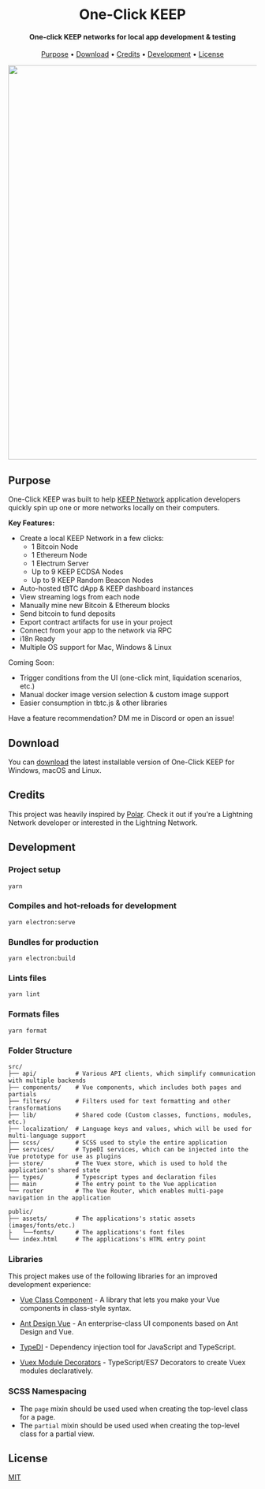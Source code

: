 <h1 align="center">
  One-Click KEEP
  <br>
</h1>

<h4 align="center">One-click KEEP networks for local app development & testing</h4>

<p align="center">
  <a href="#purpose">Purpose</a> •
  <a href="#download">Download</a> •
  <a href="#credits">Credits</a> •
  <a href="#development">Development</a> •
  <a href="#license">License</a>
</p>

<p align="center">
  <img width="800px" src="https://user-images.githubusercontent.com/20102664/94516832-f2f0bf80-01e3-11eb-9f9c-0db037a9b505.png">
</p>

## Purpose

One-Click KEEP was built to help [KEEP Network](https://keep.network/) application developers quickly spin up one or more networks locally on their computers.

**Key Features:**

* Create a local KEEP Network in a few clicks:
   * 1 Bitcoin Node
   * 1 Ethereum Node
   * 1 Electrum Server
   * Up to 9 KEEP ECDSA Nodes
   * Up to 9 KEEP Random Beacon Nodes
* Auto-hosted tBTC dApp & KEEP dashboard instances
* View streaming logs from each node
* Manually mine new Bitcoin & Ethereum blocks
* Send bitcoin to fund deposits
* Export contract artifacts for use in your project
* Connect from your app to the network via RPC
* i18n Ready
* Multiple OS support for Mac, Windows & Linux

Coming Soon:

* Trigger conditions from the UI (one-click mint, liquidation scenarios, etc.)
* Manual docker image version selection & custom image support
* Easier consumption in tbtc.js & other libraries

Have a feature recommendation? DM me in Discord or open an issue!

## Download

You can [download](https://github.com/cavanmflynn/one-click-keep/releases/tag/v0.1.0) the latest installable version of One-Click KEEP for Windows, macOS and Linux.

## Credits

This project was heavily inspired by [Polar](https://github.com/jamaljsr/polar). Check it out if you're a Lightning Network developer or interested in the Lightning Network.

## Development

### Project setup
```
yarn
```

### Compiles and hot-reloads for development
```
yarn electron:serve
```

### Bundles for production
```
yarn electron:build
```

### Lints files
```
yarn lint
```

### Formats files
```
yarn format
```

### Folder Structure

    src/
    ├── api/           # Various API clients, which simplify communication with multiple backends
    ├── components/    # Vue components, which includes both pages and partials
    ├── filters/       # Filters used for text formatting and other transformations
    ├── lib/           # Shared code (Custom classes, functions, modules, etc.)
    ├── localization/  # Language keys and values, which will be used for multi-language support
    ├── scss/          # SCSS used to style the entire application
    ├── services/      # TypeDI services, which can be injected into the Vue prototype for use as plugins
    ├── store/         # The Vuex store, which is used to hold the application's shared state
    ├── types/         # Typescript types and declaration files
    ├── main           # The entry point to the Vue application
    └── router         # The Vue Router, which enables multi-page navigation in the application

    public/
    ├── assets/        # The applications's static assets (images/fonts/etc.)
    ├   └──fonts/      # The applications's font files
    └── index.html     # The applications's HTML entry point

### Libraries
This project makes use of the following libraries for an improved development experience:
* [Vue Class Component](https://class-component.vuejs.org) - A library that lets you make your Vue components in class-style syntax.
* [Ant Design Vue](https://www.antdv.com/docs/vue/introduce) - An enterprise-class UI components based on Ant Design and Vue.
* [TypeDI](https://github.com/typestack/typedi) - Dependency injection tool for JavaScript and TypeScript.

* [Vuex Module Decorators](https://championswimmer.in/vuex-module-decorators) - TypeScript/ES7 Decorators to create Vuex modules declaratively.

### SCSS Namespacing

* The `page` mixin should be used used when creating the top-level class for a page.
* The `partial` mixin should be used used when creating the top-level class for a partial view.

## License

[MIT](LICENSE)
